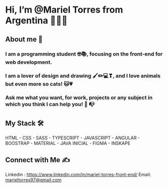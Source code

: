 # Hi, I’m @Mariel Torres from Argentina :blue_heart::yellow_heart::blue_heart:
## About me :woman:

### I am a programming student 🤓📚, focusing on the front-end for web development.
### I am a lover of design and drawing 🖌✏💻❣, and I love animals but even more so cats! 🐱💗
### Ask me what you want, for work, projects or any subject in which you think I can help you! :calling: :mailbox_with_no_mail:

## My Stack :hammer_and_wrench:
HTML - CSS - SASS - TYPESCRIPT - JAVASCRIPT - ANGULAR - BOOSTRAP - MATERIAL - JAVA INICIAL - FIGMA - INSKAPE
<!-- ![](https://i.imgur.com/wBnN8gF.png)![](https://i.imgur.com/GDHLCHb.png)![](https://i.imgur.com/6Klokwf.png)![](https://i.imgur.com/HcCBFoG.png)![](https://i.imgur.com/YhXjdce.png)![](https://i.imgur.com/5pKuvXv.png)![](https://i.imgur.com/2xh2Hu0.jpg)![](https://i.imgur.com/Zt1NB13.png)![](https://i.imgur.com/rcoS9zy.png)![](https://i.imgur.com/H64e9VR.png) -->

## Connect with Me :writing_hand:
Linkedin : https://www.linkedin.com/in/mariel-torres-front-end/
Email: marieltorres97@gmail.com
<!-- [![](https://i.imgur.com/3U9grMO.png)](https://www.linkedin.com/in/mariel-torres-front-end/)  [![](https://i.imgur.com/h6w2VXU.png)](https://github.com/MITdesarrollo) -->

<!---
MITdesarrollo/MITdesarrollo is a ✨ special ✨ repository because its `README.md` (this file) appears on your GitHub profile.
You can click the Preview link to take a look at your changes.
--->
